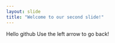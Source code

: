 ```yaml
---
layout: slide
title: "Welcome to our second slide!"
---
```

Hello github
Use the left arrow to go back! 
